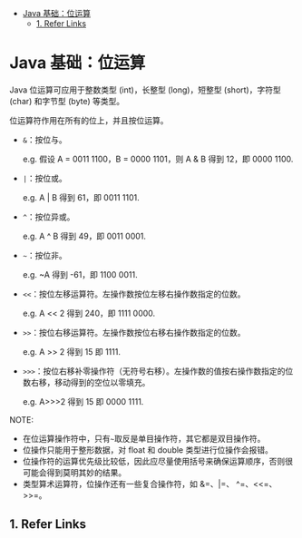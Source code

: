 - [Java 基础：位运算](#java-%E5%9F%BA%E7%A1%80%EF%BC%9A%E4%BD%8D%E8%BF%90%E7%AE%97)
  - [1. Refer Links](#1-refer-links)

# Java 基础：位运算

Java 位运算可应用于整数类型 (int)，长整型 (long)，短整型 (short)，字符型 (char) 和字节型 (byte) 等类型。

位运算符作用在所有的位上，并且按位运算。

- `&`：按位与。

  e.g. 假设 A = 0011 1100，B = 0000 1101，则 A & B 得到 12，即 0000 1100.

- `|`：按位或。

  e.g. A | B 得到 61，即 0011 1101.

- `^`：按位异或。

  e.g. A ^ B 得到 49，即 0011 0001.

- `~`：按位非。

  e.g. ~A 得到 -61，即 1100 0011.

- `<<`：按位左移运算符。左操作数按位左移右操作数指定的位数。

  e.g. A << 2 得到 240，即 1111 0000.

- `>>`：按位右移运算符。左操作数按位右移右操作数指定的位数。

  e.g. A >> 2 得到 15 即 1111.

- `>>>`：按位右移补零操作符（无符号右移）。左操作数的值按右操作数指定的位数右移，移动得到的空位以零填充。

  e.g. A>>>2 得到 15 即 0000 1111.

NOTE:
- 在位运算操作符中，只有`~`取反是单目操作符，其它都是双目操作符。
- 位操作只能用于整形数据，对 float 和 double 类型进行位操作会报错。
- 位操作符的运算优先级比较低，因此应尽量使用括号来确保运算顺序，否则很可能会得到莫明其妙的结果。
- 类型算术运算符，位操作还有一些复合操作符，如 &=、|=、 ^=、<<=、>>=。

## 1. Refer Links

